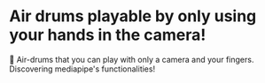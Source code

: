 # Air drums playable by only using your hands in the camera!
🥁 Air-drums that you can play with only a camera and your fingers. Discovering mediapipe's functionalities!
